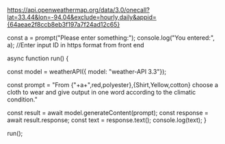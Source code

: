 https://api.openweathermap.org/data/3.0/onecall?lat=33.44&lon=-94.04&exclude=hourly,daily&appid={64aeae2f8ccb8eb3f197a7f24ad12c65}

const a = prompt("Please enter something:");
console.log("You entered:", a);        //Enter input ID in https format from front end

async function run() {

  const model = weatherAPI({ model: "weather-API 3.3"});

  const prompt = "From {"+a+",red,polyester},{Shirt,Yellow,cotton} choose a cloth to wear and give output in one word according to the climatic condition."

  const result = await model.generateContent(prompt);
  const response = await result.response;
  const text = response.text();
  console.log(text);
}

run();
